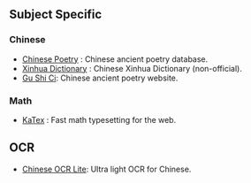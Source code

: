 ## Subject Specific

### Chinese
- [Chinese Poetry](https://github.com/chinese-poetry/chinese-poetry) : Chinese ancient poetry database. 
- [Xinhua Dictionary](https://github.com/pwxcoo/chinese-xinhua) : Chinese Xinhua Dictionary (non-official).
- [Gu Shi Ci](https://www.gushiwen.org): Chinese ancient poetry website.

### Math
- [KaTex](https://github.com/KaTeX/KaTeX) : Fast math typesetting for the web.

## OCR
- [Chinese OCR Lite](https://github.com/ouyanghuiyu/chineseocr_lite): Ultra light OCR for Chinese.
